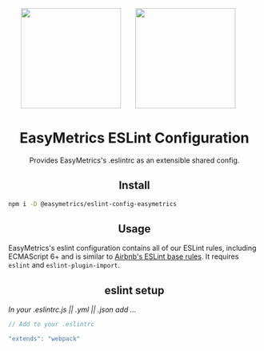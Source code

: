 <div align="center">
  <img width="200" height="200"
    src="https://cdn.worldvectorlogo.com/logos/eslint.svg">
  <a href="https://github.com/easymetrics">
    <img width="200" height="200" vspace="" hspace="25"
      src="https://worldvectorlogo.com/logos/easymetrics.svg">
  </a>
  <h1>EasyMetrics ESLint Configuration</h1>
  <p>Provides EasyMetrics's .eslintrc as an extensible shared config.<p>
</div>

<h2 align="center">Install</h2>

```bash
npm i -D @easymetrics/eslint-config-easymetrics
```

<h2 align="center">Usage</h2>

EasyMetrics's eslint configuration contains all of our ESLint rules, including ECMAScript 6+ and is similar to [Airbnb's ESLint base rules](https://github.com/airbnb/javascript/tree/master/packages/eslint-config-airbnb-base). It requires `eslint` and `eslint-plugin-import`.

<h2 align="center">eslint setup</h2>

_In your .eslintrc.js || .yml || .json add ..._

```js
// Add to your .eslintrc

"extends": "webpack"
```
